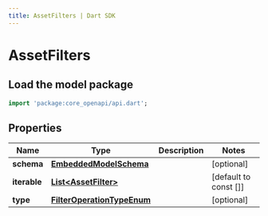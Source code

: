 ```yaml
---
title: AssetFilters | Dart SDK
---
```


# AssetFilters

## Load the model package
```dart
import 'package:core_openapi/api.dart';
```

## Properties
Name | Type | Description | Notes
------------ | ------------- | ------------- | -------------
**schema** | [**EmbeddedModelSchema**](EmbeddedModelSchema) |  | [optional] 
**iterable** | [**List\<AssetFilter\>**](AssetFilter) |  | [default to const []]
**type** | [**FilterOperationTypeEnum**](FilterOperationTypeEnum) |  | [optional] 




